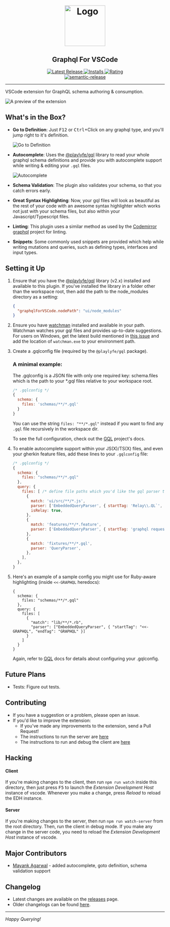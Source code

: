 <h1 align="center"><img src="https://cdn.rawgit.com/kumarharsh/graphql-for-vscode/master/images/logo.png" alt="Logo" height="128" /></h1>
<h2 align="center">Graphql For VSCode</h2>
<div align="center">
  <a href="https://marketplace.visualstudio.com/items?itemName=kumar-harsh.graphql-for-vscode">
    <img src="https://vsmarketplacebadge.apphb.com/version-short/kumar-harsh.graphql-for-vscode.svg" alt="Latest Release">
  </a>
  <a href="https://marketplace.visualstudio.com/items?itemName=kumar-harsh.graphql-for-vscode">
    <img src="https://vsmarketplacebadge.apphb.com/installs-short/kumar-harsh.graphql-for-vscode.svg" alt="Installs">
  </a>
  <a href="https://marketplace.visualstudio.com/items?itemName=kumar-harsh.graphql-for-vscode">
    <img src="https://vsmarketplacebadge.apphb.com/rating-short/kumar-harsh.graphql-for-vscode.svg" alt="Rating">
  </a>

  <br>

  <a href="https://github.com/semantic-release/semantic-release">
    <img src="https://img.shields.io/badge/%20%20%F0%9F%9A%80-semantic--release-e10079.svg" alt="semantic-release">
  </a>
</div>

<hr>

VSCode extension for GraphQL schema authoring & consumption.

![A preview of the extension](https://cdn.rawgit.com/kumarharsh/graphql-for-vscode/master/images/preview.png)


## What's in the Box?
* **Go to Definition**: Just <kbd>F12</kbd> or <kbd>Ctrl</kbd>+Click on any graphql type, and you'll jump right to it's definition.

    ![Go to Definition](https://cdn.rawgit.com/kumarharsh/graphql-for-vscode/master/images/goto-definition.gif)
* **Autocomplete**: Uses the [@playlyfe/gql](https://npmjs.org/package/@playlyfe/gql) library to read your whole graphql schema definitions and provide you with autocomplete support while writing & editing your `.gql` files.

  ![Autocomplete](https://cdn.rawgit.com/kumarharsh/graphql-for-vscode/master/images/autocomplete.gif)
* **Schema Validation**: The plugin also validates your schema, so that you catch errors early.
* **Great Syntax Highlighting**: Now, your gql files will look as beautiful as the rest of your code with an awesome syntax highlighter which works not just with your schema files, but also within your Javascript/Typescript files.
* **Linting**: This plugin uses a similar method as used by the [Codemirror graphql](https://github.com/graphql/codemirror-graphql) project for linting.
* **Snippets**: Some commonly used snippets are provided which help while writing mutations and queries, such as defining types, interfaces and input types.

## Setting it Up
1. Ensure that you have the [@playlyfe/gql](https://npmjs.org/package/@playlyfe/gql) library (v2.x) installed and available to this plugin. If you've installed the library in a folder other than the workspace root, then add the path to the node_modules directory as a setting:
    ```json
    {
      "graphqlForVSCode.nodePath": "ui/node_modules"
    }
    ```

2. Ensure you have [watchman](https://facebook.github.io/watchman/docs/install.html) installed and available in your path. Watchman watches your gql files and provides up-to-date suggestions. For users on Windows, get the latest build mentioned in [this issue](https://github.com/facebook/watchman/issues/19) and add the location of `watchman.exe` to your environment path.

3. Create a .gqlconfig file (required by the `@playlyfe/gql` package).

    ### A minimal example:
    The .gqlconfig is a JSON file with only one required key: schema.files which is the path to your *.gql files relative to your workspace root.
    ```js
    /* .gqlconfig */
    {
      schema: {
        files: 'schemas/**/*.gql'
      }
    }
    ```
    You can use the string `files: "**/*.gql"` instead if you want to find any `.gql` file recursively in the workspace dir.

    To see the full configuration, check out the [GQL](https://github.com/Mayank1791989/gql) project's docs.

4. To enable autocomplete support within your JS(X)/TS(X) files, and even your gherkin feature files, add these lines to your `.gqlconfig` file:
    ```js
    /* .gqlconfig */
    {
      schema: {
        files: "schemas/**/*.gql"
      },
      query: {
        files: [ /* define file paths which you'd like the gql parser to watch and give autocomplete suggestions for */
          {
            match: 'ui/src/**/*.js',
            parser: ['EmbeddedQueryParser', { startTag: 'Relay\\.QL`', endTag: '`' }],
            isRelay: true,
          },
          {
            match: 'features/**/*.feature',
            parser: ['EmbeddedQueryParser', { startTag: 'graphql request\\s+"""', endTag: '"""' }],
          },
          {
            match: 'fixtures/**/*.gql',
            parser: 'QueryParser',
          },
        ],
      },
    }
    ```

5. Here's an example of a sample config you might use for Ruby-aware highlighting (inside `<<-GRAPHQL` heredocs):

    ```
    {
      schema: {
        files: "schemas/**/*.gql"
      },
      query: {
        files: [
          {
            "match": "lib/**/*.rb",
            "parser": ["EmbeddedQueryParser", { "startTag": "<<-GRAPHQL", "endTag": "GRAPHQL" }]
          }
        ]
      }
    }
    ```

    Again, refer to [GQL](https://github.com/Mayank1791989/gql) docs for details about configuring your .gqlconfig.

## Future Plans
* Tests: Figure out tests.

## Contributing
* If you have a suggestion or a problem, please open an issue.
* If you'd like to improve the extension:
  + If you've made any improvements to the extension, send a Pull Request!
  + The instructions to run the server are [here](#server)
  + The instructions to run and debug the client are [here](#hacking)

## Hacking

#### Client
If you're making changes to the client, then run `npm run watch` inside this directory,
then just press <kbd>F5</kbd> to launch the *Extension Development Host* instance of vscode. Whenever you make a change, press *Reload* to reload the EDH instance.

#### Server
If you're making changes to the server, then run `npm run watch-server` from the root directory. Then, run the client in debug mode. If you make any change in the server code, you need to reload the *Extension Development Host* instance of vscode.

## Major Contributors
* [Mayank Agarwal](https://github.com/Mayank1791989) - added autocomplete, goto definition, schema validation support

## Changelog
* Latest changes are available on the [releases](https://github.com/kumarharsh/graphql-for-vscode/releases) page.
* Older changelogs can be found [here](/CHANGELOG.md).

---

*Happy Querying!*
